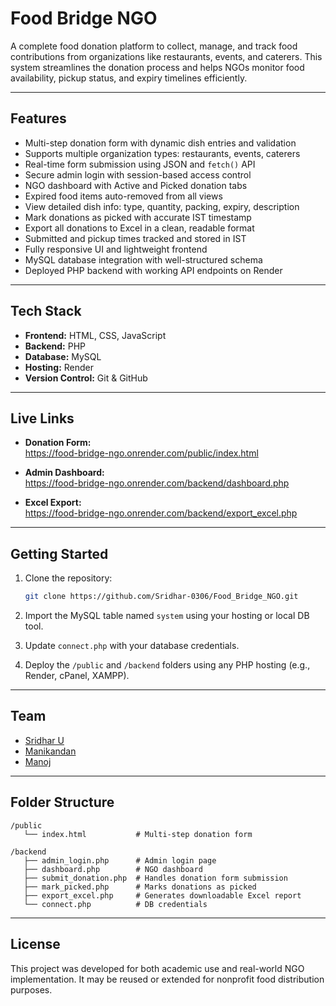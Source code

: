 # Food Bridge NGO

A complete food donation platform to collect, manage, and track food contributions from organizations like restaurants, events, and caterers. This system streamlines the donation process and helps NGOs monitor food availability, pickup status, and expiry timelines efficiently.

---

## Features

- Multi-step donation form with dynamic dish entries and validation
- Supports multiple organization types: restaurants, events, caterers
- Real-time form submission using JSON and `fetch()` API
- Secure admin login with session-based access control
- NGO dashboard with Active and Picked donation tabs
- Expired food items auto-removed from all views
- View detailed dish info: type, quantity, packing, expiry, description
- Mark donations as picked with accurate IST timestamp
- Export all donations to Excel in a clean, readable format
- Submitted and pickup times tracked and stored in IST
- Fully responsive UI and lightweight frontend
- MySQL database integration with well-structured schema
- Deployed PHP backend with working API endpoints on Render

---

## Tech Stack

- **Frontend:** HTML, CSS, JavaScript  
- **Backend:** PHP  
- **Database:** MySQL  
- **Hosting:** Render  
- **Version Control:** Git & GitHub

---

## Live Links

- **Donation Form:**  
  https://food-bridge-ngo.onrender.com/public/index.html

- **Admin Dashboard:**  
  https://food-bridge-ngo.onrender.com/backend/dashboard.php

- **Excel Export:**  
  https://food-bridge-ngo.onrender.com/backend/export_excel.php

---

## Getting Started

1. Clone the repository:
   ```bash
   git clone https://github.com/Sridhar-0306/Food_Bridge_NGO.git
   ```

2. Import the MySQL table named `system` using your hosting or local DB tool.

3. Update `connect.php` with your database credentials.

4. Deploy the `/public` and `/backend` folders using any PHP hosting (e.g., Render, cPanel, XAMPP).

---

## Team

- [Sridhar U](https://github.com/Sridhar-0306)
- [Manikandan](https://github.com/manikandan-11-12-2006)
- [Manoj](https://github.com/Manoj-git-33)

---

## Folder Structure

```
/public
   └── index.html           # Multi-step donation form

/backend
   ├── admin_login.php      # Admin login page
   ├── dashboard.php        # NGO dashboard
   ├── submit_donation.php  # Handles donation form submission
   ├── mark_picked.php      # Marks donations as picked
   ├── export_excel.php     # Generates downloadable Excel report
   └── connect.php          # DB credentials
```

---

## License

This project was developed for both academic use and real-world NGO implementation. It may be reused or extended for nonprofit food distribution purposes.
